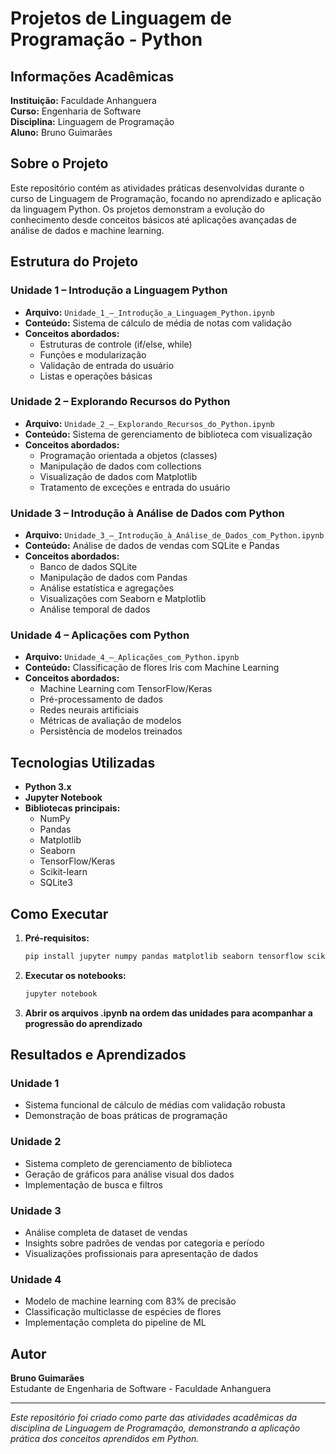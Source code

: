 # Projetos de Linguagem de Programação - Python

## Informações Acadêmicas

**Instituição:** Faculdade Anhanguera  
**Curso:** Engenharia de Software  
**Disciplina:** Linguagem de Programação  
**Aluno:** Bruno Guimarães  

## Sobre o Projeto

Este repositório contém as atividades práticas desenvolvidas durante o curso de Linguagem de Programação, focando no aprendizado e aplicação da linguagem Python. Os projetos demonstram a evolução do conhecimento desde conceitos básicos até aplicações avançadas de análise de dados e machine learning.

## Estrutura do Projeto

### Unidade 1 – Introdução a Linguagem Python
- **Arquivo:** `Unidade_1_–_Introdução_a_Linguagem_Python.ipynb`
- **Conteúdo:** Sistema de cálculo de média de notas com validação
- **Conceitos abordados:**
  - Estruturas de controle (if/else, while)
  - Funções e modularização
  - Validação de entrada do usuário
  - Listas e operações básicas

### Unidade 2 – Explorando Recursos do Python
- **Arquivo:** `Unidade_2_–_Explorando_Recursos_do_Python.ipynb`
- **Conteúdo:** Sistema de gerenciamento de biblioteca com visualização
- **Conceitos abordados:**
  - Programação orientada a objetos (classes)
  - Manipulação de dados com collections
  - Visualização de dados com Matplotlib
  - Tratamento de exceções e entrada do usuário

### Unidade 3 – Introdução à Análise de Dados com Python
- **Arquivo:** `Unidade_3_–_Introdução_à_Análise_de_Dados_com_Python.ipynb`
- **Conteúdo:** Análise de dados de vendas com SQLite e Pandas
- **Conceitos abordados:**
  - Banco de dados SQLite
  - Manipulação de dados com Pandas
  - Análise estatística e agregações
  - Visualizações com Seaborn e Matplotlib
  - Análise temporal de dados

### Unidade 4 – Aplicações com Python
- **Arquivo:** `Unidade_4_–_Aplicações_com_Python.ipynb`
- **Conteúdo:** Classificação de flores Iris com Machine Learning
- **Conceitos abordados:**
  - Machine Learning com TensorFlow/Keras
  - Pré-processamento de dados
  - Redes neurais artificiais
  - Métricas de avaliação de modelos
  - Persistência de modelos treinados

## Tecnologias Utilizadas

- **Python 3.x**
- **Jupyter Notebook**
- **Bibliotecas principais:**
  - NumPy
  - Pandas
  - Matplotlib
  - Seaborn
  - TensorFlow/Keras
  - Scikit-learn
  - SQLite3

## Como Executar

1. **Pré-requisitos:**
   ```bash
   pip install jupyter numpy pandas matplotlib seaborn tensorflow scikit-learn
   ```

2. **Executar os notebooks:**
   ```bash
   jupyter notebook
   ```

3. **Abrir os arquivos .ipynb na ordem das unidades para acompanhar a progressão do aprendizado**

## Resultados e Aprendizados

### Unidade 1
- Sistema funcional de cálculo de médias com validação robusta
- Demonstração de boas práticas de programação

### Unidade 2
- Sistema completo de gerenciamento de biblioteca
- Geração de gráficos para análise visual dos dados
- Implementação de busca e filtros

### Unidade 3
- Análise completa de dataset de vendas
- Insights sobre padrões de vendas por categoria e período
- Visualizações profissionais para apresentação de dados

### Unidade 4
- Modelo de machine learning com 83% de precisão
- Classificação multiclasse de espécies de flores
- Implementação completa do pipeline de ML

## Autor

**Bruno Guimarães**  
Estudante de Engenharia de Software - Faculdade Anhanguera

---

*Este repositório foi criado como parte das atividades acadêmicas da disciplina de Linguagem de Programação, demonstrando a aplicação prática dos conceitos aprendidos em Python.*

